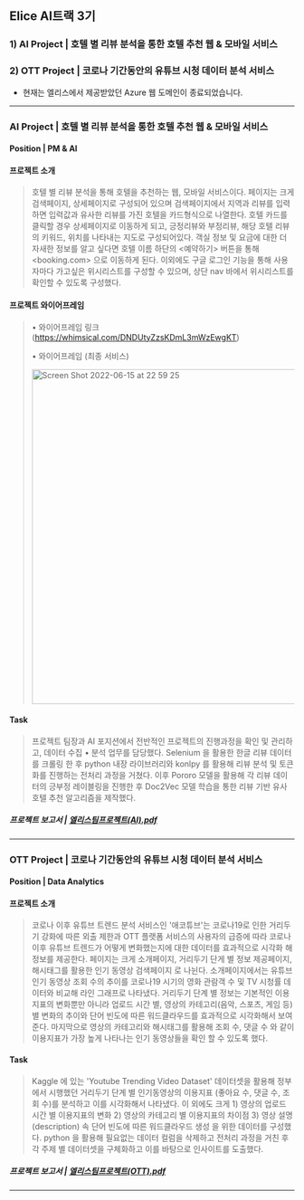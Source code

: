 ## Elice AI트랙 3기
### 1) AI Project | 호텔 별 리뷰 분석을 통한 호텔 추천 웹 & 모바일 서비스
### 2) OTT Project | 코로나 기간동안의 유튜브 시청 데이터 분석 서비스

* 현재는 엘리스에서 제공받았던 Azure 웹 도메인이 종료되었습니다.

---------------------

### AI Project | 호텔 별 리뷰 분석을 통한 호텔 추천 웹 & 모바일 서비스

#### Position | PM & AI

#### 프로젝트 소개
> 호텔 별 리뷰 분석을 통해 호텔을 추천하는 웹, 모바일 서비스이다. 페이지는 크게 검색페이지, 상세페이지로 구성되어 있으며 검색페이지에서 지역과 리뷰를 입력하면 입력값과 유사한 리뷰를 가진 호텔을 카드형식으로 나열한다. 호텔 카드를 클릭할 경우 상세페이지로 이동하게 되고, 긍정리뷰와 부정리뷰, 해당 호텔 리뷰의 키워드, 위치를 나타내는 지도로 구성되어있다. 객실 정보 및 요금에 대한 더 자새한 정보를 알고 싶다면 호텔 이름 하단의 <예약하기> 버튼을 통해 <booking.com> 으로 이동하게 된다. 이외에도 구글 로그인 기능을 통해 사용자마다 가고싶은 위시리스트를 구성할 수 있으며, 상단 nav 바에서 위시리스트를 확인할 수 있도록 구성했다.

#### 프로젝트 와이어프레임
> • 와이어프레임 링크 (https://whimsical.com/DNDUtyZzsKDmL3mWzEwgKT)
> 
> • 와이어프레임 (최종 서비스)
>
> <img width="592" alt="Screen Shot 2022-06-15 at 22 59 25" src="https://user-images.githubusercontent.com/70498745/173845937-ac447dd3-364d-4d23-ba7e-ba1d09144ba3.png">

#### Task
> 프로젝트 팀장과 AI 포지션에서 전반적인 프로젝트의 진행과정을 확인 및 관리하고, 데이터 수집 • 분석 업무를 담당했다. Selenium 을 활용한 한글 리뷰 데이터를 크롤링 한 후 python 내장 라이브러리와 konlpy 를 활용해 리뷰 분석 및 토큰화를 진행하는 전처리 과정을 거쳤다. 이후 Pororo 모델을 활용해 각 리뷰 데이터의 긍부정 레이블링을 진행한 후 Doc2Vec 모델 학습을 통한 리뷰 기반 유사 호텔 추천 알고리즘을 제작했다.

##### 프로젝트 보고서 | [엘리스팀프로젝트(AI).pdf](https://github.com/thyeonn12o7/elice_AI/files/8909967/AI.pdf)

---------------------

### OTT Project | 코로나 기간동안의 유튜브 시청 데이터 분석 서비스

#### Position | Data Analytics

#### 프로젝트 소개
> 코로나 이후 유튜브 트렌드 분석 서비스인 '애코튜브'는 코로나19로 인한 거리두기 강화에 따른 외출 제한과 OTT 플랫폼 서비스의 사용자의 급증에 따라 코로나 이후 유튜브 트렌드가 어떻게 변화했는지에 대한 데이터를 효과적으로 시각화 해 정보를 제공한다. 페이지는 크게 소개페이지, 거리두기 단게 별 정보 제공페이지, 해시태그를 활용한 인기 동영상 검색페이지 로 나뉜다. 소개페이지에서는 유튜브 인기 동영상 조회 수의 추이를 코로나19 시기의 영화 관람객 수 및 TV 시청률 데이터와 비교해 라인 그래프로 나타냈다. 거리두기 단계 별 정보는 기본적인 이용지표의 변화뿐만 아니라 업로드 시간 별, 영상의 카테고리(음악, 스포츠, 게임 등) 별 변화의 추이와 단어 빈도에 따른 워드클라우드를 효과적으로 시각화해서 보여준다. 마지막으로 영상의 카테고리와 해시태그를 활용해 조회 수, 댓글 수 와 같이 이용지표가 가장 높게 나타나는 인기 동영상들을 확인 할 수 있도록 했다.

#### Task
> Kaggle 에 있는 'Youtube Trending Video Dataset' 데이터셋을 활용해 정부에서 시행했던 거리두기 단계 별 인기동영상의 이용지표 (좋아요 수, 댓글 수, 조회 수)를 분석하고 이를 시각화해서 나타냈다. 이 외에도 크게 1) 영상의 업로드 시간 별 이용지표의 변화 2) 영상의 카테고리 별 이용지표의 차이점 3) 영상 설명(description) 속 단어 빈도에 따른 워드클라우드 생성 을 위한 데이터를 구성했다. python 을 활용해 필요없는 데이터 컬럼을 삭제하고 전처리 과정을 거친 후 각 주제 별 데이터셋을 구체화하고 이를 바탕으로 인사이트를 도출했다. 

##### 프로젝트 보고서 | [엘리스팀프로젝트(OTT).pdf](https://github.com/thyeonn12o7/elice_AI/files/8909973/OTT.pdf)

---------------------
